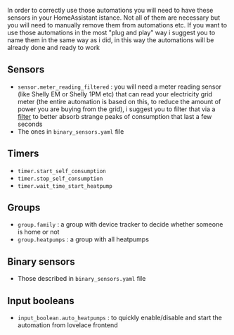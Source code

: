 In order to correctly use those automations you will need to have these sensors in your HomeAssistant istance.
Not all of them are necessary but you will need to manually remove them from automations etc.
If you want to use those automations in the most "plug and play" way i suggest you to name them in the same way as i did, in this way the automations will be already done and ready to work

## Sensors
- `sensor.meter_reading_filtered` : you will need a meter reading sensor (like Shelly EM or Shelly 1PM etc) that can read your electricity grid meter (the entire automation is based on this, to reduce the amount of power you are buying from the grid), i suggest you to filter that via a [filter](https://www.home-assistant.io/integrations/filter/) to better absorb strange peaks of consumption that last a few seconds
- The ones in `binary_sensors.yaml` file

## Timers
- `timer.start_self_consumption`
- `timer.stop_self_consumption`
- `timer.wait_time_start_heatpump`

## Groups
- `group.family` : a group with device tracker to decide whether someone is home or not
- `group.heatpumps` : a group with all heatpumps

## Binary sensors
- Those described in `binary_sensors.yaml` file

## Input booleans
- `input_boolean.auto_heatpumps` : to quickly enable/disable and start the automation from lovelace frontend
